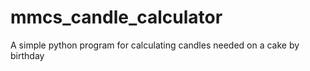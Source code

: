 # mmcs_candle_calculator
A simple python program for calculating candles needed on a cake by birthday
